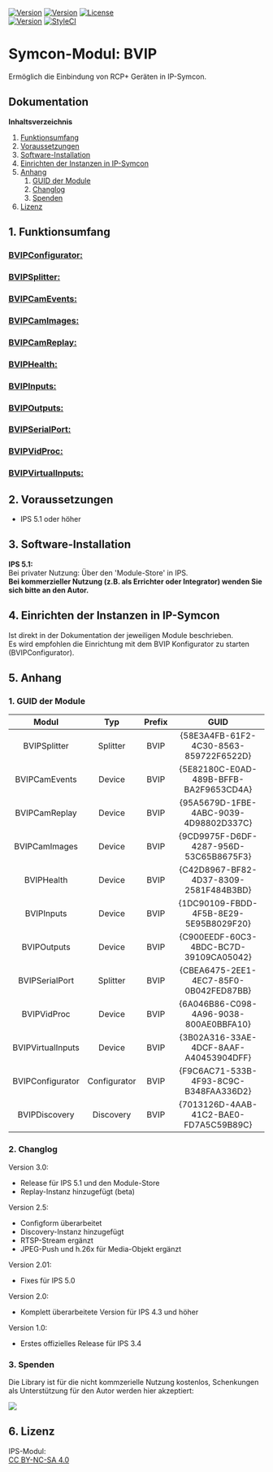 [![Version](https://img.shields.io/badge/Symcon-PHPModul-red.svg)](https://www.symcon.de/service/dokumentation/entwicklerbereich/sdk-tools/sdk-php/)
[![Version](https://img.shields.io/badge/Modul%20Version-3.00-blue.svg)]()
[![License](https://img.shields.io/badge/License-CC%20BY--NC--SA%204.0-green.svg)](https://creativecommons.org/licenses/by-nc-sa/4.0/)  
[![Version](https://img.shields.io/badge/Symcon%20Version-5.1%20%3E-green.svg)](https://www.symcon.de/forum/threads/30857-IP-Symcon-5-1-%28Stable%29-Changelog)
[![StyleCI](https://styleci.io/repos/108290698/shield?style=flat)](https://styleci.io/repos/108290698)  

# Symcon-Modul: BVIP
Ermöglich die Einbindung von RCP+ Geräten in IP-Symcon.  

## Dokumentation

**Inhaltsverzeichnis**

1. [Funktionsumfang](#1-funktionsumfang)  
2. [Voraussetzungen](#2-voraussetzungen)  
3. [Software-Installation](#3-software-installation) 
4. [Einrichten der Instanzen in IP-Symcon](#4-einrichten-der-instanzen-in-ip-symcon)
5. [Anhang](#5-anhang)  
    1. [GUID der Module](#1-guid-der-module)
    2. [Changlog](#2-changlog)
    3. [Spenden](#3-spenden)
6. [Lizenz](#6-lizenz)

## 1. Funktionsumfang

### [BVIPConfigurator:](BVIPConfigurator/)  
### [BVIPSplitter:](BVIPSplitter/)  
### [BVIPCamEvents:](BVIPCamEvents/)  
### [BVIPCamImages:](BVIPCamImages/)  
### [BVIPCamReplay:](BVIPCamReplay/)  
### [BVIPHealth:](BVIPHealth/)  
### [BVIPInputs:](BVIPInputs/)  
### [BVIPOutputs:](BVIPOutputs/)  
### [BVIPSerialPort:](BVIPSerialPort/)  
### [BVIPVidProc:](BVIPVidProc/)  
### [BVIPVirtualInputs:](BVIPVirtualInputs/)  

 
## 2. Voraussetzungen

 - IPS 5.1 oder höher
 
## 3. Software-Installation

**IPS 5.1:**  
   Bei privater Nutzung:
     Über den 'Module-Store' in IPS.  
   **Bei kommerzieller Nutzung (z.B. als Errichter oder Integrator) wenden Sie sich bitte an den Autor.**  

## 4. Einrichten der Instanzen in IP-Symcon

Ist direkt in der Dokumentation der jeweiligen Module beschrieben.  
Es wird empfohlen die Einrichtung mit dem BVIP Konfigurator zu starten (BVIPConfigurator).  

## 5. Anhang

###  1. GUID der Module

 
| Modul             | Typ          |Prefix  | GUID                                   |
| :---------------: | :----------: | :----: | :------------------------------------: |
| BVIPSplitter      | Splitter     | BVIP   | {58E3A4FB-61F2-4C30-8563-859722F6522D} |
| BVIPCamEvents     | Device       | BVIP   | {5E82180C-E0AD-489B-BFFB-BA2F9653CD4A} |
| BVIPCamReplay     | Device       | BVIP   | {95A5679D-1FBE-4ABC-9039-4D98802D337C} |
| BVIPCamImages     | Device       | BVIP   | {9CD9975F-D6DF-4287-956D-53C65B8675F3} |
| BVIPHealth        | Device       | BVIP   | {C42D8967-BF82-4D37-8309-2581F484B3BD} |
| BVIPInputs        | Device       | BVIP   | {1DC90109-FBDD-4F5B-8E29-5E95B8029F20} |
| BVIPOutputs       | Device       | BVIP   | {C900EEDF-60C3-4BDC-BC7D-39109CA05042} |
| BVIPSerialPort    | Splitter     | BVIP   | {CBEA6475-2EE1-4EC7-85F0-0B042FED87BB} |
| BVIPVidProc       | Device       | BVIP   | {6A046B86-C098-4A96-9038-800AE0BBFA10} |
| BVIPVirtualInputs | Device       | BVIP   | {3B02A316-33AE-4DCF-8AAF-A40453904DFF} |
| BVIPConfigurator  | Configurator | BVIP   | {F9C6AC71-533B-4F93-8C9C-B348FAA336D2} |
| BVIPDiscovery     | Discovery    | BVIP   | {7013126D-4AAB-41C2-BAE0-FD7A5C59B89C} |

### 2. Changlog

Version 3.0:  
 - Release für IPS 5.1 und den Module-Store  
 - Replay-Instanz hinzugefügt (beta)  

Version 2.5:  
 - Configform überarbeitet  
 - Discovery-Instanz hinzugefügt  
 - RTSP-Stream ergänzt  
 - JPEG-Push und h.26x für Media-Objekt ergänzt  

Version 2.01:  
 - Fixes für IPS 5.0

Version 2.0:  
 - Komplett überarbeitete Version für IPS 4.3 und höher  

Version 1.0:  
 - Erstes offizielles Release  für IPS 3.4

### 3. Spenden  
  
  Die Library ist für die nicht kommzerielle Nutzung kostenlos, Schenkungen als Unterstützung für den Autor werden hier akzeptiert:  

<a href="https://www.paypal.com/cgi-bin/webscr?cmd=_s-xclick&hosted_button_id=G2SLW2MEMQZH2" target="_blank"><img src="https://www.paypalobjects.com/de_DE/DE/i/btn/btn_donate_LG.gif" border="0" /></a>

## 6. Lizenz

  IPS-Modul:  
  [CC BY-NC-SA 4.0](https://creativecommons.org/licenses/by-nc-sa/4.0/)  